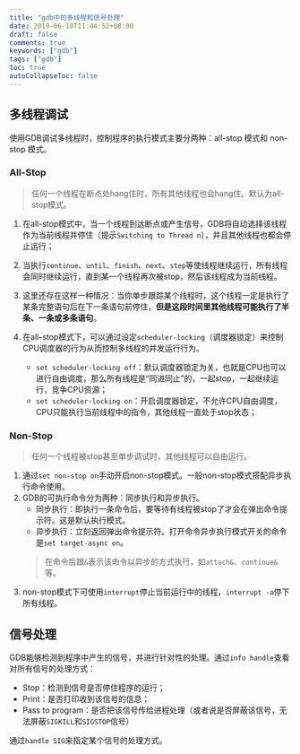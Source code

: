 ```yaml
---
title: "gdb中的多线程和信号处理"
date: 2019-06-10T11:44:52+08:00
draft: false
comments: true
keywords: ["gdb"]
tags: ["gdb"]
toc: true
autoCollapseToc: false
---
```


## 多线程调试

使用GDB调试多线程时，控制程序的执行模式主要分两种：all-stop 模式和 non-stop 模式。

### All-Stop

>任何一个线程在断点处hang住时，所有其他线程也会hang住。默认为all-stop模式。

1. 在all-stop模式中，当一个线程到达断点或产生信号，GDB将自动选择该线程作为当前线程并停住（提示`Switching to Thread n`），并且其他线程也都会停止运行；
2. 当执行`continue`、`until`、`finish`、`next`、`step`等使线程继续运行，所有线程会同时继续运行，直到某一个线程再次被stop，然后该线程成为当前线程。
3. 这里还存在这样一种情况：当你单步跟踪某个线程时，这个线程一定是执行了某条完整语句后在下一条语句前停住，**但是这段时间里其他线程可能执行了半条、一条或多条语句**。
4. 在all-stop模式下，可以通过设定`scheduler-locking`（调度器锁定）来控制CPU调度器的行为从而控制多线程的并发运行行为。

   - `set scheduler-locking off`：默认调度器锁定为关，也就是CPU也可以进行自由调度，那么所有线程是“同进同止”的，一起stop，一起继续运行，竞争CPU资源；
   - `set scheduler-locking on`：开启调度器锁定，不允许CPU自由调度，CPU只能执行当前线程中的指令，其他线程一直处于stop状态；

### Non-Stop

> 任何一个线程被stop甚至单步调试时，其他线程可以自由运行。

1. 通过`set non-stop on`手动开启non-stop模式。一般non-stop模式搭配异步执行命令使用。
2. GDB的可执行命令分为两种：同步执行和异步执行。
   - 同步执行：即执行一条命令后，要等待有线程被stop了才会在弹出命令提示符。这是默认执行模式。
   - 异步执行：立刻返回弹出命令提示符。打开命令异步执行模式开关的命令是`set target-async on`。
   > 在命令后跟`&`表示该命令以异步的方式执行，如`attach&`、`continue&`等。
3. non-stop模式下可使用`interrupt`停止当前运行中的线程，`interrupt -a`停下所有线程。

## 信号处理

GDB能够检测到程序中产生的信号，并进行针对性的处理。通过`info handle`查看对所有信号的处理方式：

- Stop：检测到信号是否停住程序的运行；
- Print：是否打印收到该信号的信息；
- Pass to program：是否把该信号传给进程处理（或者说是否屏蔽该信号，无法屏蔽`SIGKILL`和`SIGSTOP`信号）

通过`handle SIG`来指定某个信号的处理方式。

